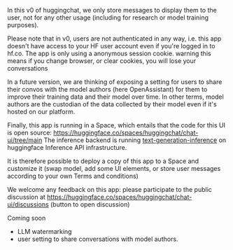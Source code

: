 In this v0 of huggingchat, we only store messages to display them to the user, not for any other usage (including for research or model training purposes).

Please note that in v0, users are not authenticated in any way, i.e. this app doesn't have access to your HF user account even if you're logged in to hf.co. The app is only using a anonymous session cookie. warning this means if you change browser, or clear cookies, you will lose your conversations

In a future version, we are thinking of exposing a setting for users to share their convos with the model authors (here OpenAssistant) for them to improve their training data and their model over time. In other terms, model authors are the custodian of the data collected by their model even if it's hosted on our platform.

Finally, this app is running in a Space, which entails that the code for this UI is open source: https://huggingface.co/spaces/huggingchat/chat-ui/tree/main
The inference backend is running [text-generation-inference](https://github.com/huggingface/text-generation-inference) on huggingface Inference API infrastructure.

It is therefore possible to deploy a copy of this app to a Space and customize it (swap model, add some UI elements, or store user messages according to your own Terms and conditions)

We welcome any feedback on this app: please participate to the public discussion at https://huggingface.co/spaces/huggingchat/chat-ui/discussions (button to open discussion)

Coming soon

- LLM watermarking
- user setting to share conversations with model authors.
